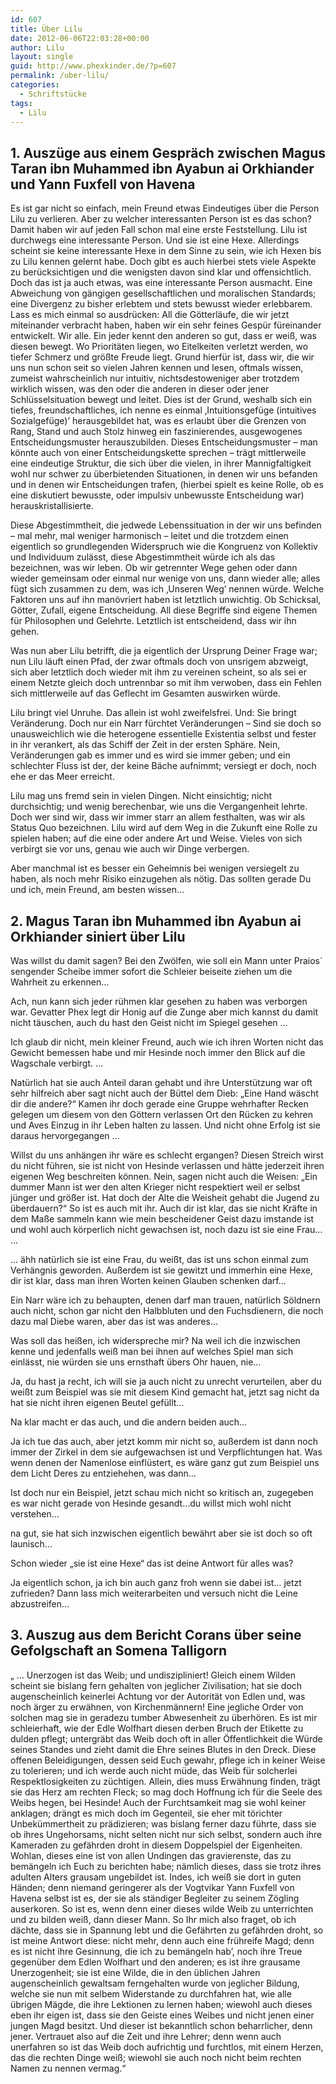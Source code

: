 ```yaml
---
id: 607
title: Über Lilu
date: 2012-06-06T22:03:28+00:00
author: Lilu
layout: single
guid: http://www.phexkinder.de/?p=607
permalink: /uber-lilu/
categories:
  - Schriftstücke
tags:
  - Lilu
---
```

## 1. Auszüge aus einem Gespräch zwischen Magus Taran ibn Muhammed ibn Ayabun ai Orkhiander und Yann Fuxfell von Havena

Es ist gar nicht so einfach, mein Freund etwas Eindeutiges über die Person Lilu zu verlieren. Aber zu welcher interessanten Person ist es das schon? <!--more-->Damit haben wir auf jeden Fall schon mal eine erste Feststellung. Lilu ist durchwegs eine interessante Person. Und sie ist eine Hexe. Allerdings scheint sie keine interessante Hexe in dem Sinne zu sein, wie ich Hexen bis zu Lilu kennen gelernt habe. Doch gibt es auch hierbei stets viele Aspekte zu berücksichtigen und die wenigsten davon sind klar und offensichtlich. Doch das ist ja auch etwas, was eine interessante Person ausmacht. Eine Abweichung von gängigen gesellschaftlichen und moralischen Standards; eine Divergenz zu bisher erlebtem und stets bewusst wieder erlebbarem. Lass es mich einmal so ausdrücken: All die Götterläufe, die wir jetzt miteinander verbracht haben, haben wir ein sehr feines Gespür füreinander entwickelt. Wir alle. Ein jeder kennt den anderen so gut, dass er weiß, was diesen bewegt. Wo Prioritäten liegen, wo Eitelkeiten verletzt werden, wo tiefer Schmerz und größte Freude liegt. Grund hierfür ist, dass wir, die wir uns nun schon seit so vielen Jahren kennen und lesen, oftmals wissen, zumeist wahrscheinlich nur intuitiv, nichtsdestoweniger aber trotzdem wirklich wissen, was den oder die anderen in dieser oder jener Schlüsselsituation bewegt und leitet. Dies ist der Grund, weshalb sich ein tiefes, freundschaftliches, ich nenne es einmal ‚Intuitionsgefüge (intuitives Sozialgefüge)’ herausgebildet hat, was es erlaubt über die Grenzen von Rang, Stand und auch Stolz hinweg ein faszinierendes, ausgewogenes Entscheidungsmuster herauszubilden. Dieses Entscheidungsmuster &#8211; man könnte auch von einer Entscheidungskette sprechen – trägt mittlerweile eine eindeutige Struktur, die sich über die vielen, in ihrer Mannigfaltigkeit wohl nur schwer zu überbietenden Situationen, in denen wir uns befanden und in denen wir Entscheidungen trafen, (hierbei spielt es keine Rolle, ob es eine diskutiert bewusste, oder impulsiv unbewusste Entscheidung war) herauskristallisierte.

Diese Abgestimmtheit, die jedwede Lebenssituation in der wir uns befinden &#8211; mal mehr, mal weniger harmonisch – leitet und die trotzdem einen eigentlich so grundlegenden Widerspruch wie die Kongruenz von Kollektiv und Individuum zulässt, diese Abgestimmtheit würde ich als das bezeichnen, was wir leben. Ob wir getrennter Wege gehen oder dann wieder gemeinsam oder einmal nur wenige von uns, dann wieder alle; alles fügt sich zusammen zu dem, was ich ‚Unseren Weg’ nennen würde. Welche Faktoren uns auf ihn manövriert haben ist letztlich unwichtig. Ob Schicksal, Götter, Zufall, eigene Entscheidung. All diese Begriffe sind eigene Themen für Philosophen und Gelehrte. Letztlich ist entscheidend, dass wir ihn gehen.

Was nun aber Lilu betrifft, die ja eigentlich der Ursprung Deiner Frage war; nun Lilu läuft einen Pfad, der zwar oftmals doch von unsrigem abzweigt, sich aber letztlich doch wieder mit ihm zu vereinen scheint, so als sei er einem Netzte gleich doch untrennbar so mit ihm verwoben, dass ein Fehlen sich mittlerweile auf das Geflecht im Gesamten auswirken würde.

Lilu bringt viel Unruhe. Das allein ist wohl zweifelsfrei. Und: Sie bringt Veränderung. Doch nur ein Narr fürchtet Veränderungen &#8211; Sind sie doch so unausweichlich wie die heterogene essentielle Existentia selbst und fester in ihr verankert, als das Schiff der Zeit in der ersten Sphäre. Nein, Veränderungen gab es immer und es wird sie immer geben; und ein schlechter Fluss ist der, der keine Bäche aufnimmt; versiegt er doch, noch ehe er das Meer erreicht.

Lilu mag uns fremd sein in vielen Dingen. Nicht einsichtig; nicht durchsichtig; und wenig berechenbar, wie uns die Vergangenheit lehrte. Doch wer sind wir, dass wir immer starr an allem festhalten, was wir als Status Quo bezeichnen. Lilu wird auf dem Weg in die Zukunft eine Rolle zu spielen haben; auf die eine oder andere Art und Weise. Vieles von sich verbirgt sie vor uns, genau wie auch wir Dinge verbergen.

Aber manchmal ist es besser ein Geheimnis bei wenigen versiegelt zu haben, als noch mehr Risiko einzugehen als nötig. Das sollten gerade Du und ich, mein Freund, am besten wissen&#8230;

## 2. Magus Taran ibn Muhammed ibn Ayabun ai Orkhiander siniert über Lilu

Was willst du damit sagen? Bei den Zwölfen, wie soll ein Mann unter Praios´ sengender Scheibe immer sofort die Schleier beiseite ziehen um die Wahrheit zu erkennen&#8230;

Ach, nun kann sich jeder rühmen klar gesehen zu haben was verborgen war. Gevatter Phex legt dir Honig auf die Zunge aber mich kannst du damit nicht täuschen, auch du hast den Geist nicht im Spiegel gesehen …

Ich glaub dir nicht, mein kleiner Freund, auch wie ich ihren Worten nicht das Gewicht bemessen habe und mir Hesinde noch immer den Blick auf die Wagschale verbirgt. …

Natürlich hat sie auch Anteil daran gehabt und ihre Unterstützung war oft sehr hilfreich aber sagt nicht auch der Büttel dem Dieb: „Eine Hand wäscht dir die andere?“ Kamen ihr doch gerade eine Gruppe wehrhafter Recken gelegen um diesem von den Göttern verlassen Ort den Rücken zu kehren und Aves Einzug in ihr Leben halten zu lassen. Und nicht ohne Erfolg ist sie daraus hervorgegangen …

Willst du uns anhängen ihr wäre es schlecht ergangen? Diesen Streich wirst du nicht führen, sie ist nicht von Hesinde verlassen und hätte jederzeit ihren eigenen Weg beschreiten können. Nein, sagen nicht auch die Weisen: „Ein dummer Mann ist wer den alten Krieger nicht respektiert weil er selbst jünger und größer ist. Hat doch der Alte die Weisheit gehabt die Jugend zu überdauern?“ So ist es auch mit ihr. Auch dir ist klar, das sie nicht Kräfte in dem Maße sammeln kann wie mein bescheidener Geist dazu imstande ist und wohl auch körperlich nicht gewachsen ist, noch dazu ist sie eine Frau… …

… ähh natürlich sie ist eine Frau, du weißt, das ist uns schon einmal zum Verhängnis geworden. Außerdem ist sie gewitzt und immerhin eine Hexe, dir ist klar, dass man ihren Worten keinen Glauben schenken darf…

Ein Narr wäre ich zu behaupten, denen darf man trauen, natürlich Söldnern auch nicht, schon gar nicht den Halbbluten und den Fuchsdienern, die noch dazu mal Diebe waren, aber das ist was anderes…

Was soll das heißen, ich widerspreche mir? Na weil ich die inzwischen kenne und jedenfalls weiß man bei ihnen auf welches Spiel man sich einlässt, nie würden sie uns ernsthaft übers Ohr hauen, nie…

Ja, du hast ja recht, ich will sie ja auch nicht zu unrecht verurteilen, aber du weißt zum Beispiel was sie mit diesem Kind gemacht hat, jetzt sag nicht da hat sie nicht ihren eigenen Beutel gefüllt…

Na klar macht er das auch, und die andern beiden auch…

Ja ich tue das auch, aber jetzt komm mir nicht so, außerdem ist dann noch immer der Zirkel in dem sie aufgewachsen ist und Verpflichtungen hat. Was wenn denen der Namenlose einflüstert, es wäre ganz gut zum Beispiel uns dem Licht Deres zu entziehehen, was dann…

Ist doch nur ein Beispiel, jetzt schau mich nicht so kritisch an, zugegeben es war nicht gerade von Hesinde gesandt…du willst mich wohl nicht verstehen…

na gut, sie hat sich inzwischen eigentlich bewährt aber sie ist doch so oft launisch…

Schon wieder „sie ist eine Hexe“ das ist deine Antwort für alles was?

Ja eigentlich schon, ja ich bin auch ganz froh wenn sie dabei ist… jetzt zufrieden? Dann lass mich weiterarbeiten und versuch nicht die Leine abzustreifen…

## 3. Auszug aus dem Bericht Corans über seine Gefolgschaft an Somena Talligorn

„ &#8230; Unerzogen ist das Weib; und undiszipliniert! Gleich einem Wilden scheint sie bislang fern gehalten von jeglicher Zivilisation; hat sie doch augenscheinlich keinerlei Achtung vor der Autorität von Edlen und, was noch ärger zu erwähnen, von Kirchenmännern! Eine jegliche Order von solchen mag sie in geradezu tumber Abwesenheit zu überhören. Es ist mir schleierhaft, wie der Edle Wolfhart diesen derben Bruch der Etikette zu dulden pflegt; untergräbt das Weib doch oft in aller Öffentlichkeit die Würde seines Standes und zieht damit die Ehre seines Blutes in den Dreck. Diese offenen Beleidigungen, dessen seid Euch gewahr, pflege ich in keiner Weise zu tolerieren; und ich werde auch nicht müde, das Weib für solcherlei Respektlosigkeiten zu züchtigen. Allein, dies muss Erwähnung finden, trägt sie das Herz am rechten Fleck; so mag doch Hoffnung ich für die Seele des Weibs hegen, bei Hesinde! Auch der Furchtsamkeit mag sie wohl keiner anklagen; drängt es mich doch im Gegenteil, sie eher mit törichter Unbekümmertheit zu prädizieren; was bislang ferner dazu führte, dass sie ob ihres Ungehorsams, nicht selten nicht nur sich selbst, sondern auch ihre Kameraden zu gefährden droht in diesem Doppelspiel der Eigenheiten. Wohlan, dieses eine ist von allen Undingen das gravierenste, das zu bemängeln ich Euch zu berichten habe; nämlich dieses, dass sie trotz ihres adulten Alters grausam ungebildet ist. Indes, ich weiß sie dort in guten Händen; denn niemand geringerer als der Vogtvikar Yann Fuxfell von Havena selbst ist es, der sie als ständiger Begleiter zu seinem Zögling auserkoren. So ist es, wenn denn einer dieses wilde Weib zu unterrichten und zu bilden weiß, dann dieser Mann. So Ihr mich also fraget, ob ich dächte, dass sie in Spannung lebt und die Gefährten zu gefährden droht, so ist meine Antwort diese: nicht mehr, denn auch eine frühreife Magd; denn es ist nicht ihre Gesinnung, die ich zu bemängeln hab’, noch ihre Treue gegenüber dem Edlen Wolfhart und den anderen; es ist ihre grausame Unerzogenheit; sie ist eine Wilde, die in den üblichen Jahren augenscheinlich gewaltsam ferngehalten wurde von jeglicher Bildung, welche sie nun mit selbem Widerstande zu durchfahren hat, wie alle übrigen Mägde, die ihre Lektionen zu lernen haben; wiewohl auch dieses eben ihr eigen ist, dass sie den Geiste eines Weibes und nicht jenen einer jungen Magd besitzt. Und dieser ist bekanntlich schon beharrlicher, denn jener. Vertrauet also auf die Zeit und ihre Lehrer; denn wenn auch unerfahren so ist das Weib doch aufrichtig und furchtlos, mit einem Herzen, das die rechten Dinge weiß; wiewohl sie auch noch nicht beim rechten Namen zu nennen vermag.“